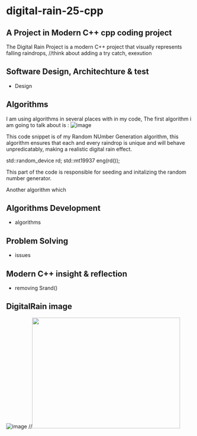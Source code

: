 # digital-rain-25-cpp


A Project in Modern C++ cpp coding project
--
The Digital Rain Project is a modern C++ project that visually represents falling raindrops,
//think about adding a try catch, exexution 

## Software Design, Architechture & test
- Design
## Algorithms
I am using algorithms in several places with in my code, The first algorithm i am going to talk about is
: ![image](https://github.com/user-attachments/assets/bcf3c05b-2794-4197-89d3-ebf4d1c30b08)

This code snippet is of my Random NUmber Generation algorithm, this algorithm ensures that
each and every raindrop is unique and will behave unpredicatably, making a realistic digital 
rain effect.

std::random_device rd;
std::mt19937 eng(rd());

This part of the code is responsible for seeding and initalizing the random number generator.

Another algorithm which 

## Algorithms Development
- algorithms
## Problem Solving
- issues
## Modern C++ insight & reflection
- removing Srand()
## DigitalRain image
![image](https://github.com/user-attachments/assets/c54e1a61-13da-4280-9fcd-28213220c0ee)
//<img src="https://raw.githubusercontent.com/G00406014/digital-rain-25-cpp/main/docs/assets/images/DigitalRainDev1.png" width="400" height="300">
